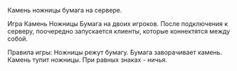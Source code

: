 Камень ножницы бумага на сервере.

Игра Камень Ножницы Бумага на двоих игроков. После подключения к  серверу, поочередно запускается клиенты, которые коннектятся между собой. 

Правила игры:
Ножницы режут бумагу. Бумага заворачивает камень. Камень тупит ножницы. При равных знаках - ничья.

